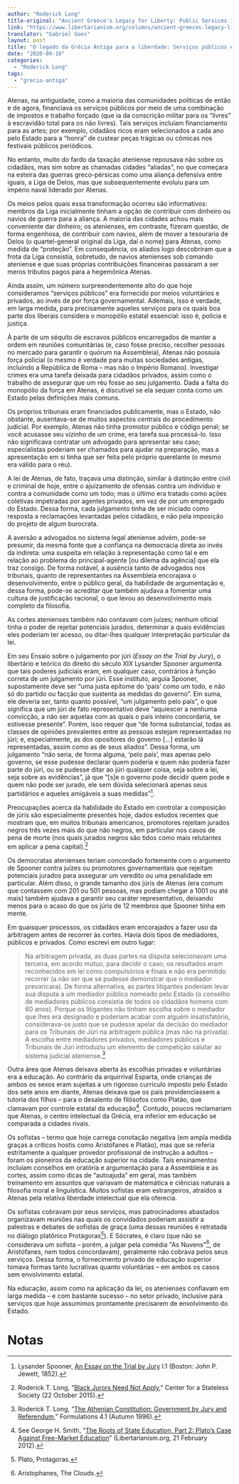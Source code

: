 ```yaml
---
author: "Roderick Long"
title-original: "Ancient Greece's Legacy for Liberty: Public Services in Athens"
link: "https://www.libertarianism.org/columns/ancient-greeces-legacy-liberty-public-services-athens"
translator: "Gabriel Goes"
layout: post
title: "O legado da Grécia Antiga para a liberdade: Serviços públicos em Atenas"
date: "2020-09-10"
categories:   
  - "Roderick Long"
tags: 
  - "grecia-antiga"
---
```

Atenas, na antiguidade, como a maioria das comunidades políticas de então e de agora, financiava os serviços públicos por meio de uma combinação de impostos e trabalho forçado (que ia da conscrição militar para os “livres” à escravidão total para os não livres). Tais serviços incluíam financiamento para as artes; por exemplo, cidadãos ricos eram selecionados a cada ano pelo Estado para a “honra” de custear peças trágicas ou cômicas nos festivais públicos periódicos.

No entanto, muito do fardo da taxação ateniense repousava não sobre os cidadãos, mas sim sobre as chamadas cidades “aliadas”, no que começara na esteira das guerras greco-pérsicas como uma aliança defensiva entre iguais, a Liga de Delos, mas que subsequentemente evoluiu para um império naval liderado por Atenas.

Os meios pelos quais essa transformação ocorreu são informativos: membros da Liga inicialmente tinham a opção de contribuir com dinheiro ou navios de guerra para a aliança. A maioria das cidades achou mais conveniente dar dinheiro; os atenienses, em contraste, fizeram questão, de forma engenhosa, de contribuir com navios, além de mover a tesouraria de Delos (o quartel-general original da Liga, daí o nome) para Atenas, como medida de “proteção”. Em consequência, os aliados logo descobriram que a frota da Liga consistia, sobretudo, de navios atenienses sob comando ateniense e que suas próprias contribuições financeiras passaram a ser meros tributos pagos para a hegemônica Atenas.

Ainda assim, um número surpreendentemente alto do que hoje consideramos “serviços públicos” era fornecido por meios voluntários e privados, ao invés de por força governamental. Ademais, isso é verdade, em larga medida, para precisamente aqueles serviços para os quais boa parte dos liberais considera o monopólio estatal essencial: isso é, polícia e justiça.

À parte de um séquito de escravos públicos encarregados de manter a ordem em reuniões comunitárias (e, caso fosse preciso, recolher pessoas no mercado para garantir o quórum na Assembleia), Atenas não possuía força policial (o mesmo é verdade para muitas sociedades antigas, incluindo a República de Roma – mas não o Império Romano). Investigar crimes era uma tarefa deixada para cidadãos privados, assim como o trabalho de assegurar que um réu fosse ao seu julgamento. Dada a falta do monopólio da força em Atenas, é discutível se ela sequer conta como um Estado pelas definições mais comuns.

Os próprios tribunais eram financiados publicamente, mas o Estado, não obstante, ausentava-se de muitos aspectos centrais do procedimento judicial. Por exemplo, Atenas não tinha promotor público e código penal; se você acusasse seu vizinho de um crime, era tarefa sua processá-lo. Isso não significava contratar um advogado para apresentar seu caso; especialistas poderiam ser chamados para ajudar na preparação, mas a apresentação em si tinha que ser feita pelo próprio querelante (o mesmo era válido para o réu).

A lei de Atenas, de fato, traçava uma distinção, similar à distinção entre civil e criminal de hoje, entre o ajuizamento de ofensas contra um indivíduo e contra a comunidade como um todo; mas o último era tratado como ações coletivas impetradas por agentes privados, em vez de por um empregado do Estado. Dessa forma, cada julgamento tinha de ser iniciado como resposta a reclamações levantadas pelos cidadãos, e não pela imposição do projeto de algum burocrata.

A aversão a advogados no sistema legal ateniense advém, pode-se presumir, da mesma fonte que a confiança na democracia direta ao invés da indireta: uma suspeita em relação à representação como tal e em relação ao problema do principal-agente \[ou dilema da agência\] que ela traz consigo. De forma notável, a ausência tanto de advogados nos tribunais, quanto de representantes na Assembleia encorajava o desenvolvimento, entre o público geral, da habilidade de argumentação e, dessa forma, pode-se acreditar que também ajudava a fomentar uma cultura de justificação racional, o que levou ao desenvolvimento mais completo da filosofia.

As cortes atenienses também não contavam com juízes; nenhum oficial tinha o poder de rejeitar potenciais jurados, determinar a quais evidências eles poderiam ter acesso, ou ditar-lhes qualquer interpretação particular da lei.

Em seu Ensaio sobre o julgamento por júri (_Essay on the Trial by Jury_), o libertário e teórico do direito do século XIX Lysander Spooner argumenta que tais poderes judiciais eram, em qualquer caso, contrários à função correta de um julgamento por júri. Esse instituto, arguia Spooner, supostamente deve ser “uma justa epítome do ‘país’ como um todo, e não só do partido ou facção que sustenta as medidas do governo”. Em suma, ele deveria ser, tanto quanto possível, “um julgamento pelo país”, o que significa que um júri de fato representativo deve “aquiescer a nenhuma convicção, a não ser aquelas com as quais o país inteiro concordaria, se estivesse presente”. Porém, isso requer que “de forma substancial, todas as classes de opiniões prevalentes entre as pessoas estejam representadas no júri; e, especialmente, as dos opositores do governo \[...\] estarão lá representadas, assim como as de seus aliados”. Dessa forma, um julgamento “não seria, de forma alguma, ‘pelo país’, mas apenas pelo governo, se esse pudesse declarar quem poderia e quem não poderia fazer parte do júri, ou se pudesse ditar ao júri qualquer coisa, seja sobre a lei, seja sobre as evidências”, já que “\[s\]e o governo pode decidir quem pode e quem não pode ser jurado, ele sem dúvida selecionará apenas seus partidários e aqueles amigáveis a suas medidas”[^1].

Preocupações acerca da habilidade do Estado em controlar a composição de júris são especialmente presentes hoje, dados estudos recentes que mostram que, em muitos tribunais americanos, promotores rejeitam jurados negros três vezes mais do que não negros, em particular nos casos de pena de morte (nos quais jurados negros são tidos como mais relutantes em aplicar a pena capital).[^2]

Os democratas atenienses teriam concordado fortemente com o argumento de Spooner contra juízes ou promotores governamentais que rejeitam potenciais jurados para assegurar um veredito ou uma penalidade em particular. Além disso, o grande tamanho dos júris de Atenas (era comum que contassem com 201 ou 501 pessoas, mas podiam chegar a 1001 ou até mais) também ajudava a garantir seu caráter representativo, deixando menos para o acaso do que os júris de 12 membros que Spooner tinha em mente.

Em quaisquer processos, os cidadãos eram encorajados a fazer uso da arbitragem antes de recorrer às cortes. Havia dois tipos de mediadores, públicos e privados. Como escrevi em outro lugar:

> Na arbitragem privada, as duas partes na disputa selecionavam uma terceira, em acordo mútuo, para decidir o caso; os resultados eram reconhecidos em lei como compulsórios e finais e não era permitido recorrer (a não ser que se pudesse demonstrar que o mediador prevaricara). De forma alternativa, as partes litigantes poderiam levar sua disputa a um mediador público nomeado pelo Estado (o conselho de mediadores públicos consistia de todos os cidadãos homens com 60 anos). Porque os litigantes não tinham escolha sobre o mediador que lhes era designado e poderiam acabar com alguém insatisfatório, considerava-se justo que se pudesse apelar da decisão do mediador para os Tribunais de Júri na arbitragem pública (mas não na privada). A escolha entre mediadores privados, mediadores públicos e Tribunais de Júri introduziu um elemento de competição salutar ao sistema judicial ateniense.[^3]

Outra área que Atenas deixava aberta às escolhas privadas e voluntárias era a educação. Ao contrário da arquirrival Esparta, onde crianças de ambos os sexos eram sujeitas a um rigoroso currículo imposto pelo Estado dos sete anos em diante, Atenas deixava que os pais providenciassem a tutoria dos filhos – para o desalento de filósofos como Platão, que clamavam por controle estatal da educação[^4]. Contudo, poucos reclamariam que Atenas, o centro intelectual da Grécia, era inferior em educação se comparada a cidades rivais.

Os sofistas – termo que hoje carrega conotação negativa (em ampla medida graças a críticos hostis como Aristófanes e Platão), mas que se referia estritamente a qualquer provedor profissional de instrução a adultos – foram os pioneiros da educação superior na cidade. Tais ensinamentos incluíam conselhos em oratória e argumentação para a Assembleia e as cortes, assim como dicas de “autoajuda” em geral, mas também treinamento em assuntos que variavam de matemática e ciências naturais a filosofia moral e linguística. Muitos sofistas eram estrangeiros, atraídos a Atenas pela relativa liberdade intelectual que ela oferecia.

Os sofistas cobravam por seus serviços, mas patrocinadores abastados organizavam reuniões nas quais os convidados poderiam assistir a palestras e debates de sofistas de graça (uma dessas reuniões é retratada no diálogo platônico Protágoras[^5]). E Sócrates, é claro (que não se considerava um sofista – porém, a julgar pela comédia "As Nuvens"[^6], de Aristófanes, nem todos concordavam), geralmente não cobrava pelos seus serviços. Dessa forma, o fornecimento privado de educação superior tomava formas tanto lucrativas quanto voluntárias – em ambos os casos sem envolvimento estatal.

Na educação, assim como na aplicação da lei, os atenienses confiavam em larga medida – e com bastante sucesso – no setor privado, inclusive para serviços que hoje assumimos prontamente precisarem de envolvimento do Estado.

# Notas

[^1]: Lysander Spooner, [An Essay on the Trial by Jury](http://oll.libertyfund.org/titles/spooner-an-essay-on-the-trial-by-jury-1852) I.1 (Boston: John P. Jewett, 1852).

[^2]: Roderick T. Long, “[Black Jurors Need Not Apply](https://c4ss.org/content/41089),” Center for a Stateless Society (22 October 2015).

[^3]: Roderick T. Long, “[The Athenian Constitution: Government by Jury and Referendum,](http://www.freenation.org/a/f41l1.html)” Formulations 4.1 (Autumn 1996).

[^4]: See George H. Smith, “[The Roots of State Education, Part 2: Plato’s Case Against Free-Market Education](http://www.libertarianism.org/publications/essays/excursions/roots-state-education-part-2-platos-case-against-free-market-education)” (Libertarianism.org, 21 February 2012).

[^5]: Plato, Protagoras.

[^6]: Aristophanes, The Clouds.
